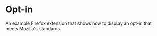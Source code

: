 Opt-in
===================

An example Firefox extension that shows how to display an opt-in that meets
Mozilla's standards.
